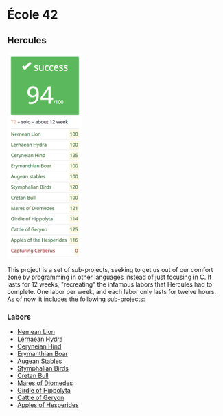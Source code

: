 # École 42

## Hercules

<img src="resources/hercules-finalmark.png" width="175" />

This project is a set of sub-projects, seeking to get us out of our comfort
zone by programming in other languages instead of just focusing in C.
It lasts for 12 weeks, "recreating" the infamous labors that Hercules had to
complete. One labor per week, and each labor only lasts for twelve hours.
As of now, it includes the following sub-projects:

### Labors

* [Nemean Lion](lion/)
* [Lernaean Hydra](hydra/)
* [Ceryneian Hind](hind/)
* [Erymanthian Boar](boar/)
* [Augean Stables](stables/)
* [Stymphalian Birds](birds/)
* [Cretan Bull](bull/)
* [Mares of Diomedes](mares/)
* [Girdle of Hippolyta](girdle/)
* [Cattle of Geryon](cattle/)
* [Apples of Hesperides](apples/)
